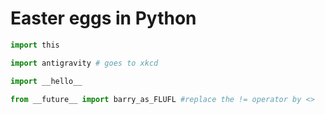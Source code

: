 # Easter eggs in Python

```python
import this

import antigravity # goes to xkcd

import __hello__

from __future__ import barry_as_FLUFL #replace the != operator by <>
```
